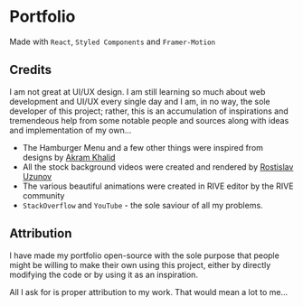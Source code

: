 # Portfolio

Made with `React`, `Styled Components` and `Framer-Motion`

## Credits

I am not great at UI/UX design. I am still learning so much about web development and UI/UX every single day and I am, in no way, the sole developer of this project; rather, this is an accumulation of inspirations and tremendeous help from some notable people and sources along with ideas and implementation of my own...

- The Hamburger Menu and a few other things were inspired from designs by [Akram Khalid](https://wrongakram.com/)
- All the stock background videos were created and rendered by [Rostislav Uzunov](https://www.pexels.com/@rostislav-uzunov-3145660)
- The various beautiful animations were created in RIVE editor by the RIVE community
- `StackOverflow` and `YouTube` - the sole saviour of all my problems.

## Attribution

I have made my portfolio open-source with the sole purpose that people might be willing to make their own using this project, either by directly modifying the code or by using it as an inspiration.

All I ask for is proper attribution to my work. That would mean a lot to me...
